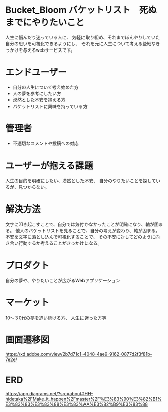 # Bucket_Bloom バケットリスト　死ぬまでにやりたいこと

人生に悩んだり迷っている人に、
気軽に取り組め、それまでぼんやりしていた自分の思いを可視化できるようにし、
それを元に人生について考える些細なきっかけを与えるwebサービスです。

# エンドユーザー

* 自分の人生について考え始めた方
* 人の夢を参考にしたい方
* 漠然とした不安を抱える方
* バケットリストに興味を持っている方

# 管理者

* 不適切なコメントや投稿への対応

# ユーザーが抱える課題
人生の目的を明確にしたい、漠然とした不安、
自分のやりたいことを探しているが、見つからない。


# 解決方法
文字に叩き起こすことで、自分では気付かなかったことが明確になり、軸が固まる。
他人のバケットリストを見ることで、自分の考えが変わり、軸が固まる。
不安を文字に落とし込んで可視化することで、
その不安に対してどのように向き合い行動するか考えることがきっかけになる。

# プロダクト
自分の夢や、やりたいことが広がるWebアプリケーション


# マーケット

10〜３0代の夢を追い続ける方、
人生に迷った方等


# 画面遷移図

https://xd.adobe.com/view/2b7d71c1-4048-4ae9-9162-0877d2f3f81b-7e2e/

# ERD
https://app.diagrams.net/?src=about#HH-hidetaka%2FMake_it_happen%2Fmaster%2F%E3%83%90%E3%82%B1%E3%83%83%E3%83%88%E3%83%AA%E3%82%B9%E3%83%88

